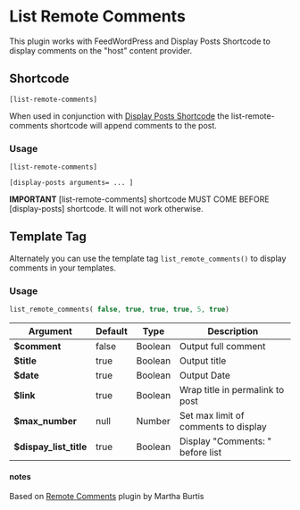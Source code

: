 # List Remote Comments

This plugin works with FeedWordPress and Display Posts Shortcode to display comments on the "host" content provider.

## Shortcode

```
[list-remote-comments]
```

When used in conjunction with [Display Posts Shortcode](https://github.com/billerickson/display-posts-shortcode/wiki) the list-remote-comments shortcode will append comments to the post.

### Usage

```
[list-remote-comments]

[display-posts arguments= ... ]
```

**IMPORTANT**
[list-remote-comments] shortcode MUST COME BEFORE [display-posts] shortcode. It will not work otherwise.


## Template Tag

Alternately you can use the template tag ```list_remote_comments()``` to display comments in your templates.

### Usage

```php
list_remote_comments( false, true, true, true, 5, true)
```

| Argument        		 | Default  | Type      | Description   
| ---------------------- | -------- | --------- | ------------- 
| **$comment**           | false    | Boolean   | Output full comment
| **$title**      		 | true     | Boolean   | Output title
| **$date**       		 | true     | Boolean   | Output Date
| **$link**       		 | true     | Boolean   | Wrap title in permalink to post
| **$max_number** 		 | null     | Number    | Set max limit of comments to display
| **$dispay_list_title** | true     | Boolean   | Display "Comments: " before list


#### notes

Based on [Remote Comments](http://wrapping.marthaburtis.net/2014/03/25/remote-comments-plugin-a-fwp-addon/) plugin by Martha Burtis
